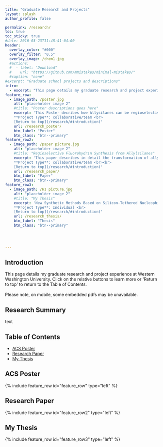 ```yaml
---
title: "Graduate Research and Projects"
layout: splash
author_profile: false

permalink: /research/
toc: true
toc_sticky: true
#date: 2016-03-23T11:48:41-04:00
header:
  overlay_color: "#000"
  overlay_filter: "0.5"
  overlay_image: /chem1.jpg
  #actions:
  #  - label: "Download"
  #    url: "https://github.com/mmistakes/minimal-mistakes/"
  #caption: "none"
#excerpt: "Graduate school projects and descriptions"
intro: 
  - excerpt: "This page details my graduate research and project experience at Western Washington University. Click on the relative buttons to learn more or 'Return to top' to return to the Table of Contents. <br><br> Please note, on mobile, some embedded pdfs may be unavailable." 
feature_row:
  - image_path: /poster.jpg
    alt: "placeholder image 2"
    #title: "Poster descriptions goes here"
    excerpt: 'This Poster decribes how Allysilanes can be regioselectively transformed into the corresponding 3-silylfluorohydrin in good yield using a sequence of epoxidation followed by treatment with HF-Et3N with or without isolation of the intermediate epoxide. <br><br>
    **Project Type**: collaborative/team <br> 
    [Return to top](/research/#introduction)'
    url: /research_poster/
    btn_label: "Poster"
    btn_class: "btn--primary"
feature_row2:    
  - image_path: /paper picture.jpg
    alt: "placeholder image 2"
    #title: "Regioselective Fluorohydrin Synthesis from Allylsilanes"
    excerpt: 'This paper describes in detail the transformation of allylsilanes into the corresponding fluorohydrins. <br><br>
    **Project Type**: collaborative/team <br><br>
    [Return to top](/research/#introduction)'
    url: /research_paper/
    btn_label: "Paper"
    btn_class: "btn--primary"   
feature_row3:    
  - image_path: /Hz picture.jpg
    alt: "placeholder image 2"
    #title: "My Thesis"
    excerpt: 'New Synthetic Methods Based on Silicon-Tethered Nucleophilic Addition Reactions. <br><br>
    **Project Type**: Individual <br>
    [Return to top](/research/#introduction)'
    url: /research_thesis/
    btn_label: "Thesis"
    btn_class: "btn--primary"

    

    
---
```

## Introduction
This page details my graduate research and project experience at Western Washington University. Click on the relative buttons to learn more or 'Return to top' to return to the Table of Contents. <br><br> Please note, on mobile, some embedded pdfs may be unavailable.

## Research Summary
text

## Table of Contents
- [ACS Poster](/research/#acs-poster) <br> 
- [Research Paper](/research/#research-paper) <br>
- [My Thesis](/research/#my-thesis) <br> 


## ACS Poster 
{% include feature_row id="feature_row" type="left" %}
## Research Paper
{% include feature_row id="feature_row2" type="left" %}
## My Thesis 
{% include feature_row id="feature_row3" type="left" %}
